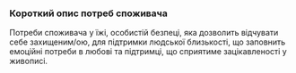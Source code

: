 ### Короткий опис потреб споживача
Потреби споживача у їжі, особистій безпеці, яка дозволить відчувати себе захищеним/ою, для підтримки людської близькості, що заповнить емоційні потреби в любові та підтримці, що сприятиме зацікавленості у живописі.